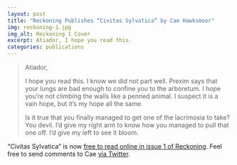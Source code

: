 ```yaml
---
layout: post
title: "Reckoning Publishes “Civitas Sylvatica” by Cae Hawksmoor"
img: reckoning-1.jpg
img_alt: Reckoning 1 Cover
excerpt: Atiador, I hope you read this.
categories: publications
---
```


> Atiador,
> 
> I hope you read this. I know we did not part well. Prexim says that your lungs are bad enough to confine you to the arboretum. I hope you’re not climbing the walls like a penned animal. I suspect it is a vain hope, but it’s my hope all the same.
> 
> Is it true that you finally managed to get one of the lacrimosia to take? You devil. I’d give my right arm to know how you managed to pull that one off. I’d give my left to see it bloom.

“Civitas Sylvatica” is now [free to read online in issue 1 of Reckoning](http://reckoning.press/civitas-sylvatica/). Feel free to send comments to Cae [via Twitter](http://twitter.com/CAHawksmoor).